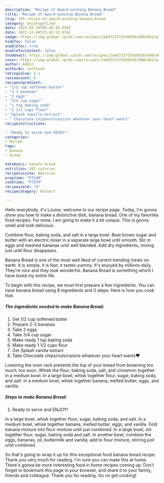 ```yaml
---
description: "Recipe of Award-winning Banana Bread"
title: "Recipe of Award-winning Banana Bread"
slug: 395-recipe-of-award-winning-banana-bread
category: Uncategorized
date: 2022-03-28T06:44:18.936Z
date: 2022-12-04T13:42:13.874Z
image: https://img-global.cpcdn.com/recipes/2a6d7237155d9930/680x482cq70/banana-bread-recipe-main-photo.jpg
hideToc: false
enableToc: true
enableTocContent: false
thumbnail: https://img-global.cpcdn.com/recipes/2a6d7237155d9930/680x482cq70/banana-bread-recipe-main-photo.jpg
cover: https://img-global.cpcdn.com/recipes/2a6d7237155d9930/680x482cq70/banana-bread-recipe-main-photo.jpg
author: Admin
authorAv: notfound
ratingvalue: 3.1
reviewcount: 6
recipeingredient:
- "1/2 cup softened butter"
- "2-3 bananas"
- "2 eggs"
- "3/4 cup sugar"
- "1 tsp baking soda"
- "1 1/2 cups flour"
- "Splash vanilla extract"
- " Chocolate chipsnutsraisins whatever your heart wants"
recipeinstructions:

- "Ready to serve and ENJOY!"
categories:
- Recipe
tags:
- banana
- bread

katakunci: banana bread 
nutrition: 161 calories
recipecuisine: American
preptime: "PT14M"
cooktime: "PT37M"
recipeyield: "4"
recipecategory: Dessert

---
```



Hello everybody, it's Louise, welcome to our recipe page. Today, I'm gonna show you how to make a distinctive dish, banana bread. One of my favorites food recipes. For mine, I am going to make it a bit unique. This is gonna smell and look delicious.

Combine flour, baking soda, and salt in a large bowl. Beat brown sugar and butter with an electric mixer in a separate large bowl until smooth. Stir in eggs and mashed bananas until well blended. Add dry ingredients, mixing just until flour disappears.

Banana Bread is one of the most well liked of current trending meals on earth. It is simple, it is fast, it tastes yummy. It's enjoyed by millions daily. They're nice and they look wonderful. Banana Bread is something which I have loved my entire life.


To begin with this recipe, we must first prepare a few ingredients. You can have banana bread using 8 ingredients and 0 steps. Here is how you cook that.

<!--inarticleads1-->

##### The ingredients needed to make Banana Bread:

1. Get 1/2 cup softened butter
1. Prepare 2-3 bananas
1. Take 2 eggs
1. Take 3/4 cup sugar
1. Make ready 1 tsp baking soda
1. Make ready 1 1/2 cups flour
1. Get Splash vanilla extract
1. Take  Chocolate chips/nuts/raisins whatever your heart wants❤️


Lowering the oven rack prevents the top of your bread from browning too much, too soon. Whisk the flour, baking soda, salt, and cinnamon together in a medium bowl. In a large bowl, whisk together flour, sugar, baking soda, and salt. In a medium bowl, whisk together banana, melted butter, eggs, and vanilla. 

<!--inarticleads2-->

##### Steps to make Banana Bread:


1. Ready to serve and ENJOY!

In a large bowl, whisk together flour, sugar, baking soda, and salt. In a medium bowl, whisk together banana, melted butter, eggs, and vanilla. Fold banana mixture into flour mixture until just combined. In a large bowl, stir together flour, sugar, baking soda and salt. In another bowl, combine the eggs, bananas, oil, buttermilk and vanilla; add to flour mixture, stirring just until combined. 

So that's going to wrap it up for this exceptional food banana bread recipe. Thank you very much for reading. I'm sure you can make this at home. There's gonna be more interesting food in home recipes coming up. Don't forget to bookmark this page in your browser, and share it to your family, friends and colleague. Thank you for reading. Go on get cooking!
